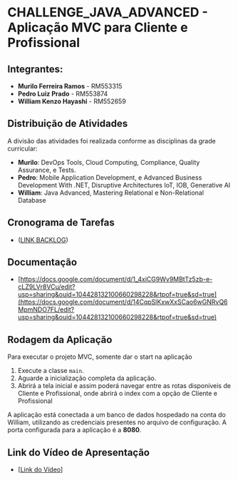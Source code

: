 # CHALLENGE_JAVA_ADVANCED - Aplicação MVC para Cliente e Profissional

## Integrantes:
- **Murilo Ferreira Ramos** - RM553315
- **Pedro Luiz Prado** - RM553874
- **William Kenzo Hayashi** - RM552659

## Distribuição de Atividades
A divisão das atividades foi realizada conforme as disciplinas da grade curricular:

- **Murilo**: DevOps Tools, Cloud Computing, Compliance, Quality Assurance, e Tests.
- **Pedro**: Mobile Application Development, e Advanced Business Development With .NET, Disruptive Architectures IoT, IOB, Generative AI
- **William**: Java Advanced, Mastering Relational e Non-Relational Database

## Cronograma de Tarefas
- ([LINK BACKLOG](https://dev.azure.com/Challenge-QA-Odontoprev/QA%20-%20Odontoprev))

## Documentação 
- [https://docs.google.com/document/d/1_4xiCG9Wv9MBtTz5zb-e-cLZ9LVr8VCu/edit?usp=sharing&ouid=104428132100660298228&rtpof=true&sd=true](https://docs.google.com/document/d/14CqpSlKxwXxSCao6wGNRvQ6MpmNDO7FL/edit?usp=sharing&ouid=104428132100660298228&rtpof=true&sd=true)
  
## Rodagem da Aplicação
Para executar o projeto MVC, somente dar o start na aplicação

1. Execute a classe `main`.
2. Aguarde a inicialização completa da aplicação.
3. Abrirá a tela inicial e assim poderá navegar entre as rotas disponíveis de Cliente e Profissional, onde abrirá o index com a opção de Cliente e Profissional

A aplicação está conectada a um banco de dados hospedado na conta do William, utilizando as credenciais presentes no arquivo de configuração. A porta configurada para a aplicação é a **8080**.

## Link do Vídeo de Apresentação
- [[Link do Vídeo](https://youtu.be/vFPm251j0ns)]
